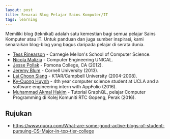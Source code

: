 ```yaml
---
layout: post
title: Senarai Blog Pelajar Sains Komputer/IT
tags: learning
---
```


Memiliki blog (teknikal) adalah satu kemestian bagi semua pelajar Sains Komputer atau IT. Untuk panduan dan juga sumber inspirasi, kami senaraikan blog-blog yang bagus daripada pelajar di serata dunia.

* [Tess Rinearson](http://tessrinearson.com/blog/) - Carnegie Mellon's School of Computer Science.
* [Nicola Malizia](https://unnikked.ga/) - Computer Engineering UNICAL.
* [Jesse Pollak](http://jessepollak.me/) - Pomona College, CA (2012).
* [Jeremy Blum](http://www.jeremyblum.com/category/cornell-uni/) - Cornell University (2013).
* [Lai Choon Siang](https://cslai.coolsilon.com/about-me/) - KTAR/Campbell University (2004-2008).
* [Ky-Cuong Huynh](https://kycode.me/) - 4th year computer science student at UCLA and a software engineering intern with AppFolio (2016).
* [Muhammad Akmal Hakim](https://graphql.kickfatigue.com/) - Tutorial GraphQL, pelajar Computer Programming di Kolej Komuniti RTC Gopeng, Perak (2016).

## Rujukan
* https://www.quora.com/What-are-some-good-active-blogs-of-student-pursuing-CS-Major-in-top-tier-college
